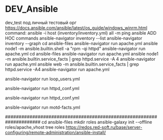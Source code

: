 # DEV_Ansible
dev_test под  личный  тестовый орг
https://docs.ansible.com/ansible/latest/os_guide/windows_winrm.html
command:
ansible -i host (inventory/inventory.yml)  all -m  ping
ansible ADD HOC commands
ansible-navigator inventory --list
ansible-navigator inventory --graph
cd ansible-files
ansible-navigator run apache.yml
ansible node1 -m ansible.builtin.shell -a "rpm -qi httpd"
ansible-navigator run apache.yml
cd ansible-files
ansible-navigator run apache.yml
ansible node1 -m ansible.builtin.service_facts | grep httpd.service -A 4
ansible-navigator run apache.yml
ansible web -m ansible.builtin.service_facts | grep httpd.service -A4
ansible-navigator run apache.yml

ansible-navigator run loop_users.yml

ansible-navigator run httpd_conf.yml

ansible-navigator run httpd_conf.yml

ansible-navigator run motd-facts.yml

#####################################################################
cd ansible-files
mkdir roles
ansible-galaxy init --offline roles/apache_vhost
tree roles
https://redos.red-soft.ru/base/server-configuring/remote-administration/ansible-install/


